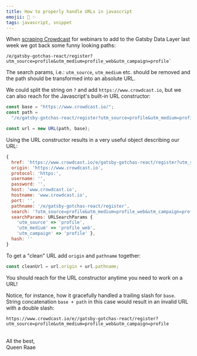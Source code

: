 ```yaml
---
title: How to properly handle URLs in javascript
emojii: 🔗 ✨
tags: javascript, snippet
---
```


When [scraping Crowdcast](/posts/2022-05-06-scrapingbee/) for webinars to add to the Gatsby Data Layer last week we got back some funny looking paths:

```
/e/gatsby-gotchas-react/register?utm_source=profile&utm_medium=profile_web&utm_campaign=profile`
```

The search params, i.e.: `utm_source`, `utm_medium` etc. should be removed and the path should be transformed into an absolute URL.

We could split the string on `?` and add `https://www.crowdcast.io`, but we can also reach for the Javascript's built-in URL constructor:

```js
const base = "https://www.crowdcast.io/";
const path =
  "/e/gatsby-gotchas-react/register?utm_source=profile&utm_medium=profile_web&utm_campaign=profile";

const url = new URL(path, base);
```

Using the URL constructor results in a very useful object describing our URL:

```js
{
  href: 'https://www.crowdcast.io/e/gatsby-gotchas-react/register?utm_source=profile&utm_medium=profile_web&utm_campaign=profile',
  origin: 'https://www.crowdcast.io',
  protocol: 'https:',
  username: '',
  password: '',
  host: 'www.crowdcast.io',
  hostname: 'www.crowdcast.io',
  port: '',
  pathname: '/e/gatsby-gotchas-react/register',
  search: '?utm_source=profile&utm_medium=profile_web&utm_campaign=profile',
  searchParams: URLSearchParams {
    'utm_source' => 'profile',
    'utm_medium' => 'profile_web',
    'utm_campaign' => 'profile' },
  hash: ''
}
```

To get a "clean" URL add `origin` and `pathname` together:

```js
const cleanUrl = url.origin + url.pathname;
```

You should reach for the URL constructor anytime you need to work on a URL!

Notice, for instance, how it gracefully handled a trailing slash for `base`. String concatenation `base + path` in this case would result in an invalid URL with a double slash:

```
https://www.crowdcast.io/e//gatsby-gotchas-react/register?utm_source=profile&utm_medium=profile_web&utm_campaign=profile
```

&nbsp;  
All the best,  
Queen Raae
